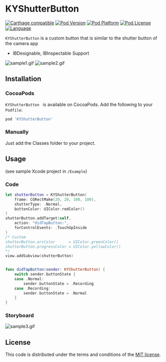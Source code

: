# KYShutterButton

[![Carthage compatible](https://img.shields.io/badge/Carthage-compatible-4BC51D.svg?style=flat)](https://github.com/Carthage/Carthage)
[![Pod Version](http://img.shields.io/cocoapods/v/KYShutterButton.svg?style=flat)](http://cocoadocs.org/docsets/KYShutterButton/) 
[![Pod Platform](http://img.shields.io/cocoapods/p/KYShutterButton.svg?style=flat)](http://cocoadocs.org/docsets/KYShutterButton/)
[![Pod License](http://img.shields.io/cocoapods/l/KYShutterButton.svg?style=flat)](https://github.com/ykyohei/KYShutterButton/blob/master/LICENSE) 
[![Language](http://img.shields.io/badge/language-swift-brightgreen.svg?style=flat)](https://developer.apple.com/swift)

`KYShutterButton` is a custom button that is similar to the shutter button of the camera app

* IBDesignable, IBInspectable Support


![sample1.gif](https://cloud.githubusercontent.com/assets/5757351/8271385/a614921e-184f-11e5-9a64-efcd0c1cd0e2.gif "sample.gif") ![sample2.gif](https://cloud.githubusercontent.com/assets/5757351/8271386/aa7808cc-184f-11e5-8766-6c5f56a3d1f0.gif "sample2.gif")


## Installation

### CocoaPods

`KYShutterButton ` is available on CocoaPods.
Add the following to your `Podfile`:

```ruby
pod 'KYShutterButton'
```

### Manually
Just add the Classes folder to your project.


## Usage
(see sample Xcode project in `/Example`)

### Code

```Swift
let shutterButton = KYShutterButton(
	frame: CGRectMake(20, 20, 100, 100),
    shutterType: .Normal,
    buttonColor: UIColor.redColor()
)
shutterButton.addTarget(self,
    action: "didTapButton:",
    forControlEvents: .TouchUpInside
)
/* Custom
shutterButton.arcColor      = UIColor.greenColor()
shutterButton.progressColor = UIColor.yellowColor()
*/
view.addSubview(shutterButton)


func didTapButton(sender: KYShutterButton) {
    switch sender.buttonState {
    case .Normal:
        sender.buttonState = .Recording
    case .Recording:
        sender.buttonState = .Normal
    }
}
```

### Storyboard

![sample3.gif](https://cloud.githubusercontent.com/assets/5757351/8271468/8f97aab2-1854-11e5-87e6-2ac7e17951a7.gif "sample3.gif")


## License

This code is distributed under the terms and conditions of the [MIT license](LICENSE). 
